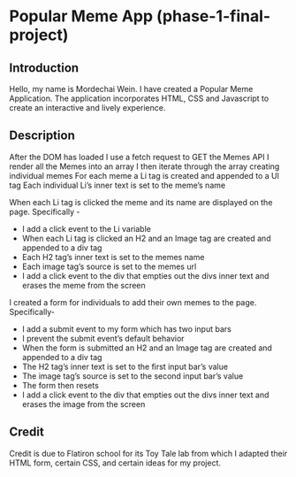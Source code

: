  # Popular Meme App (phase-1-final-project)

 ## Introduction

Hello, my name is Mordechai Wein. I have created a Popular Meme Application. The application incorporates HTML, CSS and Javascript to create an interactive and lively experience.    

## Description 

After the DOM has loaded I use a fetch request to GET the Memes API
I render all the Memes into an array
I then iterate through the array creating individual memes 
For each meme a Li tag is created and appended to a Ul tag
Each individual Li’s inner text is set to the meme’s name

When each Li tag is clicked the meme and its name are displayed on the page. Specifically -
- I add a click event to the Li variable 
- When each Li tag is clicked an H2 and an Image tag are created and appended to a div tag 
- Each H2 tag’s inner text is set to the memes name
- Each image tag’s source is set to the memes url
- I add a click event to the div that empties out the divs inner text and erases the meme from the screen

I created a form for individuals to add their own memes to the page. Specifically- 
- I add a submit event to my form which has two input bars
- I prevent the submit event’s default behavior
- When the form is submitted an H2 and an Image tag are created and appended to a div tag 
- The H2 tag’s inner text is set to the first input bar’s value
- The image tag’s source is set to the second input bar’s value
- The form then resets 
- I add a click event to the div that empties out the divs inner text and erases the image from the screen

## Credit 

Credit is due to Flatiron school for its Toy Tale lab from which I adapted their HTML form, certain CSS, and certain ideas for my project.